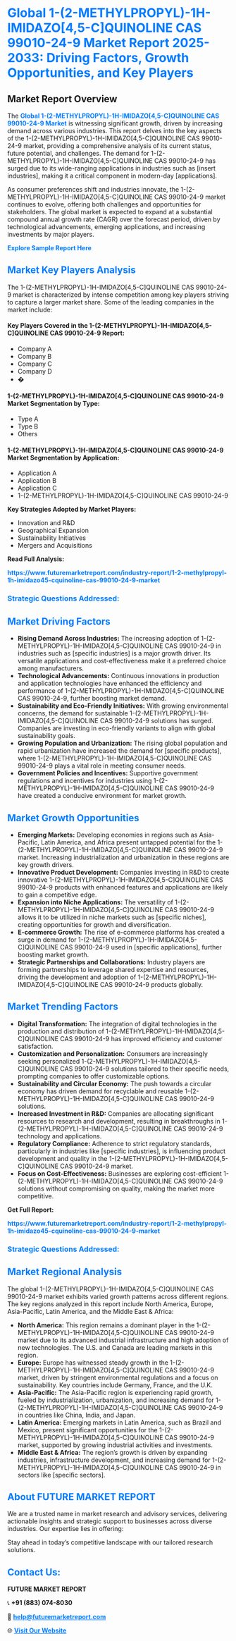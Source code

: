 <h1 style="color: #007BFF;">Global 1-(2-METHYLPROPYL)-1H-IMIDAZO[4,5-C]QUINOLINE CAS 99010-24-9 Market Report 2025-2033: Driving Factors, Growth Opportunities, and Key Players</h1>

<section id="overview">
<h2>Market Report Overview</h2>
<p>The <a href="https://www.futuremarketreport.com/industry-report/1-2-methylpropyl-1h-imidazo45-cquinoline-cas-99010-24-9-market" style="color: #007BFF; text-decoration: none;"><strong>Global 1-(2-METHYLPROPYL)-1H-IMIDAZO[4,5-C]QUINOLINE CAS 99010-24-9 Market</strong></a> is witnessing significant growth, driven by increasing demand across various industries. This report delves into the key aspects of the 1-(2-METHYLPROPYL)-1H-IMIDAZO[4,5-C]QUINOLINE CAS 99010-24-9 market, providing a comprehensive analysis of its current status, future potential, and challenges. The demand for 1-(2-METHYLPROPYL)-1H-IMIDAZO[4,5-C]QUINOLINE CAS 99010-24-9 has surged due to its wide-ranging applications in industries such as [insert industries], making it a critical component in modern-day [applications].</p>
<p>As consumer preferences shift and industries innovate, the 1-(2-METHYLPROPYL)-1H-IMIDAZO[4,5-C]QUINOLINE CAS 99010-24-9 market continues to evolve, offering both challenges and opportunities for stakeholders. The global market is expected to expand at a substantial compound annual growth rate (CAGR) over the forecast period, driven by technological advancements, emerging applications, and increasing investments by major players.</p>
</section>

<section id="overview">
<p><a href="https://www.futuremarketreport.com/request-sample/reportId=112901" style="color: #007BFF; text-decoration: none;"><strong>Explore Sample Report Here</strong></a></p>
</section>

<section id="key-players">
<h2 style="color: #007BFF;">Market Key Players Analysis</h2>
<p>The 1-(2-METHYLPROPYL)-1H-IMIDAZO[4,5-C]QUINOLINE CAS 99010-24-9 market is characterized by intense competition among key players striving to capture a larger market share. Some of the leading companies in the market include:</p>
<h4>Key Players Covered in the 1-(2-METHYLPROPYL)-1H-IMIDAZO[4,5-C]QUINOLINE CAS 99010-24-9 Report:</h4>
<ul><li>Company A</li><li>Company B</li><li>Company C</li><li>Company D</li><li>�</li></ul>
<h4>1-(2-METHYLPROPYL)-1H-IMIDAZO[4,5-C]QUINOLINE CAS 99010-24-9 Market Segmentation by Type:</h4>
<ul><li>Type A</li><li>Type B</li><li>Others</li></ul>

<h4>1-(2-METHYLPROPYL)-1H-IMIDAZO[4,5-C]QUINOLINE CAS 99010-24-9 Market Segmentation by Application:</h4>
<ul><li>Application A</li><li>Application B</li><li>Application C</li><li>1-(2-METHYLPROPYL)-1H-IMIDAZO[4,5-C]QUINOLINE CAS 99010-24-9</li></ul>
<p><strong>Key Strategies Adopted by Market Players:</strong></p>
<ul>
<li>Innovation and R&D</li>
<li>Geographical Expansion</li>
<li>Sustainability Initiatives</li>
<li>Mergers and Acquisitions</li>
</ul>
</section>

<section>
<p><strong>Read Full Analysis: </strong></p><a href="https://www.futuremarketreport.com/industry-report/1-2-methylpropyl-1h-imidazo45-cquinoline-cas-99010-24-9-market" style="color: #007BFF; text-decoration: none;"><strong>https://www.futuremarketreport.com/industry-report/1-2-methylpropyl-1h-imidazo45-cquinoline-cas-99010-24-9-market</strong></a>
<h3 style="color: #007BFF;">Strategic Questions Addressed:</h3>
</section>

<section id="driving-factors">
<h2 style="color: #007BFF;">Market Driving Factors</h2>
<ul>
<li><strong>Rising Demand Across Industries:</strong> The increasing adoption of 1-(2-METHYLPROPYL)-1H-IMIDAZO[4,5-C]QUINOLINE CAS 99010-24-9 in industries such as [specific industries] is a major growth driver. Its versatile applications and cost-effectiveness make it a preferred choice among manufacturers.</li>
<li><strong>Technological Advancements:</strong> Continuous innovations in production and application technologies have enhanced the efficiency and performance of 1-(2-METHYLPROPYL)-1H-IMIDAZO[4,5-C]QUINOLINE CAS 99010-24-9, further boosting market demand.</li>
<li><strong>Sustainability and Eco-Friendly Initiatives:</strong> With growing environmental concerns, the demand for sustainable 1-(2-METHYLPROPYL)-1H-IMIDAZO[4,5-C]QUINOLINE CAS 99010-24-9 solutions has surged. Companies are investing in eco-friendly variants to align with global sustainability goals.</li>
<li><strong>Growing Population and Urbanization:</strong> The rising global population and rapid urbanization have increased the demand for [specific products], where 1-(2-METHYLPROPYL)-1H-IMIDAZO[4,5-C]QUINOLINE CAS 99010-24-9 plays a vital role in meeting consumer needs.</li>
<li><strong>Government Policies and Incentives:</strong> Supportive government regulations and incentives for industries using 1-(2-METHYLPROPYL)-1H-IMIDAZO[4,5-C]QUINOLINE CAS 99010-24-9 have created a conducive environment for market growth.</li>
</ul>
</section>

<section id="growth-opportunities">
<h2 style="color: #007BFF;">Market Growth Opportunities</h2>
<ul>
<li><strong>Emerging Markets:</strong> Developing economies in regions such as Asia-Pacific, Latin America, and Africa present untapped potential for the 1-(2-METHYLPROPYL)-1H-IMIDAZO[4,5-C]QUINOLINE CAS 99010-24-9 market. Increasing industrialization and urbanization in these regions are key growth drivers.</li>
<li><strong>Innovative Product Development:</strong> Companies investing in R&D to create innovative 1-(2-METHYLPROPYL)-1H-IMIDAZO[4,5-C]QUINOLINE CAS 99010-24-9 products with enhanced features and applications are likely to gain a competitive edge.</li>
<li><strong>Expansion into Niche Applications:</strong> The versatility of 1-(2-METHYLPROPYL)-1H-IMIDAZO[4,5-C]QUINOLINE CAS 99010-24-9 allows it to be utilized in niche markets such as [specific niches], creating opportunities for growth and diversification.</li>
<li><strong>E-commerce Growth:</strong> The rise of e-commerce platforms has created a surge in demand for 1-(2-METHYLPROPYL)-1H-IMIDAZO[4,5-C]QUINOLINE CAS 99010-24-9 used in [specific applications], further boosting market growth.</li>
<li><strong>Strategic Partnerships and Collaborations:</strong> Industry players are forming partnerships to leverage shared expertise and resources, driving the development and adoption of 1-(2-METHYLPROPYL)-1H-IMIDAZO[4,5-C]QUINOLINE CAS 99010-24-9 products globally.</li>
</ul>
</section>

<section id="trending-factors">
<h2 style="color: #007BFF;">Market Trending Factors</h2>
<ul>
<li><strong>Digital Transformation:</strong> The integration of digital technologies in the production and distribution of 1-(2-METHYLPROPYL)-1H-IMIDAZO[4,5-C]QUINOLINE CAS 99010-24-9 has improved efficiency and customer satisfaction.</li>
<li><strong>Customization and Personalization:</strong> Consumers are increasingly seeking personalized 1-(2-METHYLPROPYL)-1H-IMIDAZO[4,5-C]QUINOLINE CAS 99010-24-9 solutions tailored to their specific needs, prompting companies to offer customizable options.</li>
<li><strong>Sustainability and Circular Economy:</strong> The push towards a circular economy has driven demand for recyclable and reusable 1-(2-METHYLPROPYL)-1H-IMIDAZO[4,5-C]QUINOLINE CAS 99010-24-9 solutions.</li>
<li><strong>Increased Investment in R&D:</strong> Companies are allocating significant resources to research and development, resulting in breakthroughs in 1-(2-METHYLPROPYL)-1H-IMIDAZO[4,5-C]QUINOLINE CAS 99010-24-9 technology and applications.</li>
<li><strong>Regulatory Compliance:</strong> Adherence to strict regulatory standards, particularly in industries like [specific industries], is influencing product development and quality in the 1-(2-METHYLPROPYL)-1H-IMIDAZO[4,5-C]QUINOLINE CAS 99010-24-9 market.</li>
<li><strong>Focus on Cost-Effectiveness:</strong> Businesses are exploring cost-efficient 1-(2-METHYLPROPYL)-1H-IMIDAZO[4,5-C]QUINOLINE CAS 99010-24-9 solutions without compromising on quality, making the market more competitive.</li>
</ul>
</section>

<section>
<p><strong>Get Full Report: </strong></p><a href="https://www.futuremarketreport.com/industry-report/1-2-methylpropyl-1h-imidazo45-cquinoline-cas-99010-24-9-market" style="color: #007BFF; text-decoration: none;"><strong>https://www.futuremarketreport.com/industry-report/1-2-methylpropyl-1h-imidazo45-cquinoline-cas-99010-24-9-market</strong></a>
<h3 style="color: #007BFF;">Strategic Questions Addressed:</h3>
</section>


<section id="regional-analysis">
<h2 style="color: #007BFF;">Market Regional Analysis</h2>
<p>The global 1-(2-METHYLPROPYL)-1H-IMIDAZO[4,5-C]QUINOLINE CAS 99010-24-9 market exhibits varied growth patterns across different regions. The key regions analyzed in this report include North America, Europe, Asia-Pacific, Latin America, and the Middle East & Africa:</p>
<ul>
<li><strong>North America:</strong> This region remains a dominant player in the 1-(2-METHYLPROPYL)-1H-IMIDAZO[4,5-C]QUINOLINE CAS 99010-24-9 market due to its advanced industrial infrastructure and high adoption of new technologies. The U.S. and Canada are leading markets in this region.</li>
<li><strong>Europe:</strong> Europe has witnessed steady growth in the 1-(2-METHYLPROPYL)-1H-IMIDAZO[4,5-C]QUINOLINE CAS 99010-24-9 market, driven by stringent environmental regulations and a focus on sustainability. Key countries include Germany, France, and the U.K.</li>
<li><strong>Asia-Pacific:</strong> The Asia-Pacific region is experiencing rapid growth, fueled by industrialization, urbanization, and increasing demand for 1-(2-METHYLPROPYL)-1H-IMIDAZO[4,5-C]QUINOLINE CAS 99010-24-9 in countries like China, India, and Japan.</li>
<li><strong>Latin America:</strong> Emerging markets in Latin America, such as Brazil and Mexico, present significant opportunities for the 1-(2-METHYLPROPYL)-1H-IMIDAZO[4,5-C]QUINOLINE CAS 99010-24-9 market, supported by growing industrial activities and investments.</li>
<li><strong>Middle East & Africa:</strong> The region’s growth is driven by expanding industries, infrastructure development, and increasing demand for 1-(2-METHYLPROPYL)-1H-IMIDAZO[4,5-C]QUINOLINE CAS 99010-24-9 in sectors like [specific sectors].</li>
</ul>
</section>

<footer>
<h2 style="color: #007BFF;">About FUTURE MARKET REPORT</h2>
<p>We are a trusted name in market research and advisory services, delivering actionable insights and strategic support to businesses across diverse industries. Our expertise lies in offering:</p>

<p>Stay ahead in today’s competitive landscape with our tailored research solutions.</p>

<h2 style="color: #007BFF;">Contact Us:</h2>
<p><strong>FUTURE MARKET REPORT</strong></p>
<p>📞 <strong>+91 (883) 074-8030</strong></p>
<p>📧 <strong><a href="mailto:help@futuremarketreport.com" style="color: #007BFF;">help@futuremarketreport.com</a></strong></p>
<p>🌐 <strong><a href="https://www.futuremarketreport.com/" style="color: #007BFF;">Visit Our Website</a></strong></p>
</footer>